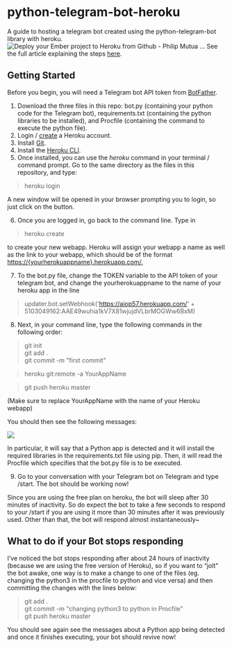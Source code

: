 

# python-telegram-bot-heroku
A guide to hosting a telegram bot created using the python-telegram-bot library with heroku.
![Deploy your Ember project to Heroku from Github - Philip Mutua ...](https://miro.medium.com/max/3600/1*fIjRtO5P8zc3pjs0E5hYkw.png)
See the full article explaining the steps [here](https://towardsdatascience.com/how-to-deploy-a-telegram-bot-using-heroku-for-free-9436f89575d2). 

## Getting Started
Before you begin, you will need a Telegram bot API token from [BotFather](https://t.me/botfather). 

1. Download the three files in this repo: bot.py (containing your python code for the Telegram bot), requirements.txt (containing the python libraries to be installed), and Procfile (containing the command to execute the python file).
2. Login / [create](https://signup.heroku.com/dc) a Heroku account.
3. Install [Git](https://git-scm.com/book/en/v2/Getting-Started-Installing-Git). 
4. Install the [Heroku CLI](https://devcenter.heroku.com/articles/getting-started-with-python#set-up). 
5.  Once installed, you can use the _heroku_ command in your terminal / command prompt. Go to the same directory as the files in this repository, and type:

> heroku login

A new window will be opened in your browser prompting you to login, so just click on the button.

6. Once you are logged in, go back to the command line. Type in
> heroku create

to create your new webapp. Heroku will assign your webapp a name as well as the link to your webapp, which should be of the format [https://{yourherokuappname}.herokuapp.com/.](https://yourherokuappname.herokuapp.com/.) 

7. To the bot.py file, change the TOKEN variable to the API token of your telegram bot, and change the yourherokuappname to the name of your heroku app in the line

> updater.bot.setWebhook('https://aiop57.herokuapp.com/'  + 5103049162:AAE49wuhia1kV7X81wjujdVLbrMOGWw6BxM)

8. Next, in your command line, type the following commands in the following order:

> git init   
> git add .   
> git commit -m "first commit"

> heroku git:remote -a YourAppName

> git push heroku master

(Make sure to replace YourAppName with the name of your Heroku webapp)

You should then see the following messages:

![](https://cdn-images-1.medium.com/max/1000/1*y3JH7a7mY4oYFaAjDCA1Ow.png)

In particular, it will say that a Python app is detected and it will install the required libraries in the requirements.txt file using pip. Then, it will read the Procfile which specifies that the bot.py file is to be executed.

9. Go to your conversation with your Telegram bot on Telegram and type /start. The bot should be working now!

Since you are using the free plan on heroku, the bot will sleep after 30 minutes of inactivity. So do expect the bot to take a few seconds to respond to your /start if you are using it more than 30 minutes after it was previously used. Other than that, the bot will respond almost instantaneously~ 

## What to do if your Bot stops responding
I’ve noticed the bot stops responding after about 24 hours of inactivity (because we are using the free version of Heroku), so if you want to “jolt” the bot awake, one way is to make a change to one of the files (eg. changing the python3 in the procfile to python and vice versa) and then committing the changes with the lines below:
> git add .   
> git commit -m "changing python3 to python in Procfile"   
> git push heroku master

You should see again see the messages about a Python app being detected and once it finishes executing, your bot should revive now!
